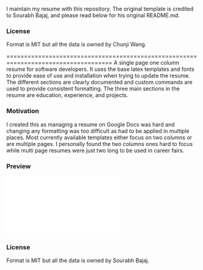 I maintain my resume with this repository. The original template is credited to Sourabh Bajaj, and please read below for his original README.md.

### License
Format is MIT but all the data is owned by Chunji Wang.

====================================================================================
A single page one column resume for software developers. It uses the base latex templates and fonts to provide ease of use and installation when trying to update the resume. The different sections are clearly documented and custom commands are used to provide consistent formatting. The three main sections in the resume are education, experience, and projects.

### Motivation

I created this as managing a resume on Google Docs was hard and changing any formatting was too difficult as had to be applied in multiple places. Most currently available templates either focus on two columns or are multiple pages. I personally found the two columns ones hard to focus while multi page resumes were just two long to be used in career fairs.

### Preview
![Resume Screenshot](/chunji_wang_resume.pdf)

### License
Format is MIT but all the data is owned by Sourabh Bajaj.
